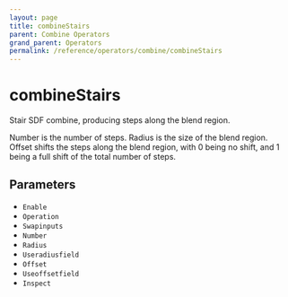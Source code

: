 ```yaml
---
layout: page
title: combineStairs
parent: Combine Operators
grand_parent: Operators
permalink: /reference/operators/combine/combineStairs
---
```


# combineStairs

Stair SDF combine, producing steps along the blend region.

Number is the number of steps.
Radius is the size of the blend region.
Offset shifts the steps along the blend region, with 0 being no shift, and 1 being a full shift of the total number of steps.

## Parameters

* `Enable`
* `Operation`
* `Swapinputs`
* `Number`
* `Radius`
* `Useradiusfield`
* `Offset`
* `Useoffsetfield`
* `Inspect`
